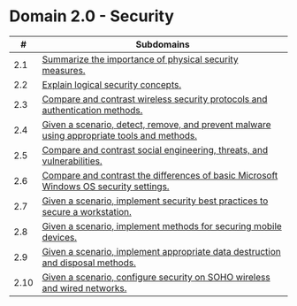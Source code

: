 # Domain 2.0 - Security

| # | Subdomains   | 
|---|---|
|2.1 | [Summarize the importance of physical security measures.](https://github.com/erich-tech/A_Plus/tree/main/Core_2-Domain_2#readme) |
|2.2 | [Explain logical security concepts.](https://github.com/erich-tech/A_Plus/tree/main/Core_2-Domain_2#readme) |
|2.3 | [Compare and contrast wireless security protocols and authentication methods.](https://github.com/erich-tech/A_Plus/tree/main/Core_2-Domain_2#readme) |
|2.4 | [Given a scenario, detect, remove, and prevent malware using appropriate tools and methods.](https://github.com/erich-tech/A_Plus/tree/main/Core_2-Domain_2#readme) |
|2.5 | [Compare and contrast social engineering, threats, and vulnerabilities.](https://github.com/erich-tech/A_Plus/tree/main/Core_2-Domain_2#readme) |
|2.6 | [Compare and contrast the differences of basic Microsoft Windows OS security settings.](https://github.com/erich-tech/A_Plus/tree/main/Core_2-Domain_2#readme) |
|2.7 | [Given a scenario, implement security best practices to secure a workstation.](https://github.com/erich-tech/A_Plus/tree/main/Core_2-Domain_2#readme) |
|2.8 | [Given a scenario, implement methods for securing mobile devices.](https://github.com/erich-tech/A_Plus/tree/main/Core_2-Domain_2#readme) |
|2.9 | [Given a scenario, implement appropriate data destruction and disposal methods.](https://github.com/erich-tech/A_Plus/tree/main/Core_2-Domain_2#readme) |
|2.10 | [Given a scenario, configure security on SOHO wireless and wired networks.](https://github.com/erich-tech/A_Plus/tree/main/Core_2-Domain_2#readme) |
